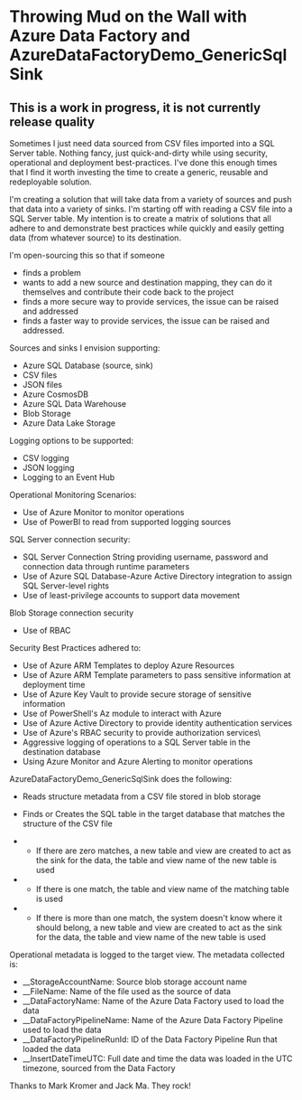 # Throwing Mud on the Wall with Azure Data Factory and AzureDataFactoryDemo_GenericSqlSink

## This is a work in progress, it is not currently release quality

Sometimes I just need data sourced from CSV files imported into a SQL Server table.  Nothing fancy, just quick-and-dirty while using security, operational and deployment best-practices.  I've done this enough times that I find it worth investing the time to create a generic, reusable and redeployable solution.

I'm creating a solution that will take data from a variety of sources and push that data into a variety of sinks.  I'm starting off with reading a CSV file into a SQL Server table.  My intention is to create a matrix of solutions that all adhere to and demonstrate best practices while quickly and easily getting data (from whatever source) to its destination.

I'm open-sourcing this so that if someone 
- finds a problem 
- wants to add a new source and destination mapping, they can do it themselves and contribute their code back to the project
- finds a more secure way to provide services, the issue can be raised and addressed
- finds a faster way to provide services, the issue can be raised and addressed.

Sources and sinks I envision supporting:

- Azure SQL Database (source, sink)
- CSV files
- JSON files
- Azure CosmosDB
- Azure SQL Data Warehouse
- Blob Storage
- Azure Data Lake Storage

Logging options to be supported:

- CSV logging 
- JSON logging
- Logging to an Event Hub

Operational Monitoring Scenarios:

- Use of Azure Monitor to monitor operations
- Use of PowerBI to read from supported logging sources

SQL Server connection security: 

- SQL Server Connection String providing username, password and connection data through runtime parameters
- Use of Azure SQL Database-Azure Active Directory integration to assign SQL Server-level rights 
- Use of least-privilege accounts to support data movement

Blob Storage connection security 

- Use of RBAC

Security Best Practices adhered to:

- Use of Azure ARM Templates to deploy Azure Resources
- Use of Azure ARM Template parameters to pass sensitive information at deployment time
- Use of Azure Key Vault to provide secure storage of sensitive information
- Use of PowerShell's Az module to interact with Azure
- Use of Azure Active Directory to provide identity authentication services 
- Use of Azure's RBAC security to provide authorization services\
- Aggressive logging of operations to a SQL Server table in the destination database
- Using Azure Monitor and Azure Alerting to monitor operations

AzureDataFactoryDemo_GenericSqlSink does the following:

- Reads structure metadata from a CSV file stored in blob storage

- Finds or Creates the SQL table in the target database that matches the structure of the CSV file

- - If there are zero matches, a new table and view are created to act as the sink for the data, the table and view name of the new table is used

- - If there is one match, the table and view name of the matching table is used

- - If there is more than one match, the system doesn't know where it should belong, a new table and view are created to act as the sink for the data, the table and view name of the new table is used


Operational metadata is logged to the target view.  The metadata collected is:
- __StorageAccountName:  Source blob storage account name
- __FileName:  Name of the file used as the source of data
- __DataFactoryName:  Name of the Azure Data Factory used to load the data
- __DataFactoryPipelineName:  Name of the Azure Data Factory Pipeline used to load the data
- __DataFactoryPipelineRunId:  ID of the Data Factory Pipeline Run that loaded the data
- __InsertDateTimeUTC:  Full date and time the data was loaded in the UTC timezone, sourced from the Data Factory



Thanks to Mark Kromer and Jack Ma.  They rock!
